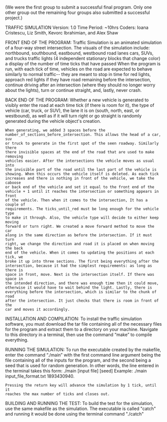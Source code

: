 (We were the first group to submit a successful final program. Only one other group out the remaining four groups also submitted a successful project.)

TRAFFIC SIMULATION
Version: 1.0
Time Period: ~10hrs
Coders: Ioana Cristescu, Liz Smith, Kevorc Ibrahimian, and Alex Shaw

FRONT END OF THE PROGRAM:
    Traffic Simulation is an animated simulation of a four-way street 
    intersection.
    The visuals of the simulation include: 
    northbound, southbound, eastbound, westbound road lanes
    cars, SUVs, and trucks
    traffic lights (4 independent stationary blocks that change color)
    a display of the number of time ticks that have passed
    When the program is run, with each tick of time, vehicles on the road are 
    expected to behave similarly to normal traffic-- they are meant to stop in 
    time for red lights, approach red lights if they have road remaining before 
    the intersection, continue driving after an intersection (where they should 
    no longer worry about the lights), turn or continue straight, and, lastly, 
    never crash.

BACK END OF THE PROGRAM:
    Whether a new vehicle is generated to visibly enter the road at each time
    tick (if there is room for it), the type of vehicle (car, truck, or SUV), 
    the lane it is on (south, north, east, or westbound), as well as if it will 
    turn right or go straight is randomly generated during the vehicle object's 
    creation.

    When generating, we added 3 spaces before the 
    number_of_sections_before_intersection. This allows the head of a car, suv 
    or truck to generate in the first spot of the seen roadway. Similarly there 
    there invisible spaces at the end of the road that are used to make removing
    vehicles easier. After the intersections the vehicle moves as usual into
    the invisible part of the road until the last part of the vehicle is
    showing. When this occurs the vehicle itself is deleted. As each tick 
    increases and there is nothing in front of the vehicle, we take the caboose 
    or back end of the vehicle and set it equal to the front end of the 
    vehicle + 1 until it reaches the intersection or something appears in front 
    of the vehicle. Then when it comes to the intersection, It has a couple of 
    requirements. The ticks_until_red must be long enough for the vehicle type 
    to make it through. Also, the vehicle type will decide to either keep moving 
    forward or turn right. We created a move forward method to move the car 
    along in the same direction as before the intersection. If it must turn 
    right, we change the direction and road it is placed on when moving the back 
    end of the vehicle. When it comes to updating the positions at each tick, we 
    broke it up into three sections. The first being everything after the 
    intersection, because it had the simplest requirements: as long as there is 
    space in front, move. Next is the intersection itself. If there was space in 
    the intended direction, and there was enough time then it could move, 
    otherwise it would have to wait behind the light. Lastly, there is 
    everything before the intersection, which is similar to the chunk of road 
    after the intersection. It just checks that there is room in front of the 
    car and moves it accordingly. 

INSTALLATION AND COMPILATION:
    To install the traffic simulation software, you must download the tar file 
    containing all of the necessary files for the program and extract them to a 
    directory on your machine. Navigate to this directory in a terminal, then 
    use the command “make” to compile everything. 

RUNNING THE SIMULATION:
    To run the executable created by the makefile, enter the command 
    “./main” with the first command line argument being the file containing all 
    of the inputs for the program, and the second being a seed that is used for 
    random generation. In other words, the line entered in the terminal takes 
    this form: ./main [input file] [seed]
    Example: ./main input_file_format.txt 1893430940.

    Pressing the return key will advance the simulation by 1 tick, until it 
    reaches the max number of ticks and closes out. 

BUILDING AND RUNNING THE TEST:
    To build the test for the simulation, use the same makefile as the simulation.
    The executable is called "catch" and running it would be done using the 
    terminal command "./catch" 
